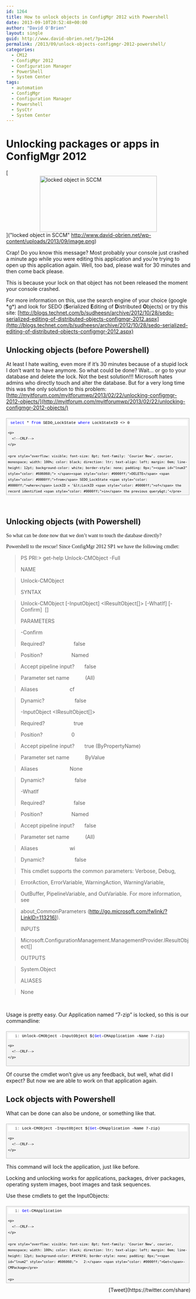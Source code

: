 ```yaml
---
id: 1264
title: How to unlock objects in ConfigMgr 2012 with Powershell
date: 2013-09-10T20:52:48+00:00
author: "David O'Brien"
layout: single
guid: http://www.david-obrien.net/?p=1264
permalink: /2013/09/unlock-objects-configmgr-2012-powershell/
categories:
  - CM12
  - ConfigMgr 2012
  - Configuration Manager
  - PowerShell
  - System Center
tags:
  - automation
  - ConfigMgr
  - Configuration Manager
  - Powershell
  - SysCtr
  - System Center
---
```

# Unlocking packages or apps in ConfigMgr 2012

[<img style="float: none; margin-left: auto; display: block; margin-right: auto; border-width: 0px;" title="locked object in SCCM" alt="locked object in SCCM" src="http://www.david-obrien.net/wp-content/uploads/2013/09/image_thumb.png" width="320" height="153" border="0" />]("locked object in SCCM" http://www.david-obrien.net/wp-content/uploads/2013/09/image.png)

Crap! Do you know this message? Most probably your console just crashed a minute ago while you were editing this application and you’re trying to open up this application again. Well, too bad, please wait for 30 minutes and then come back please.
  
This is because your lock on that object has not been released the moment your console crashed.

For more information on this, use the search engine of your choice (google \*g\*) and look for SEDO (**S**erialized **E**diting of **D**istributed **O**bjects) or try this site: [http://blogs.technet.com/b/sudheesn/archive/2012/10/28/sedo-serialized-editing-of-distributed-objects-configmgr-2012.aspx](http://blogs.technet.com/b/sudheesn/archive/2012/10/28/sedo-serialized-editing-of-distributed-objects-configmgr-2012.aspx)

## Unlocking objects (before Powershell)

At least I hate waiting, even more if it’s 30 minutes because of a stupid lock I don’t want to have anymore. So what could be done? Wait… or go to your database and delete the lock. Not the best solution!!! Microsoft hates admins who directly touch and alter the database. But for a very long time this was the only solution to this problem: [http://myitforum.com/myitforumwp/2013/02/22/unlocking-configmgr-2012-objects/](http://myitforum.com/myitforumwp/2013/02/22/unlocking-configmgr-2012-objects/)

<div id="codeSnippetWrapper" style="overflow: auto; cursor: text; font-size: 8pt; font-family: 'Courier New', courier, monospace; width: 97.5%; direction: ltr; text-align: left; margin: 20px 0px 10px; line-height: 12pt; max-height: 200px; background-color: #f4f4f4; border: silver 1px solid; padding: 4px;">
  <div id="codeSnippet" style="overflow: visible; font-size: 8pt; font-family: 'Courier New', courier, monospace; width: 100%; color: black; direction: ltr; text-align: left; line-height: 12pt; background-color: #f4f4f4; border-style: none; padding: 0px;">
    <pre style="overflow: visible; font-size: 8pt; font-family: 'Courier New', courier, monospace; width: 100%; color: black; direction: ltr; text-align: left; margin: 0em; line-height: 12pt; background-color: white; border-style: none; padding: 0px;"><span id="lnum1" style="color: #606060;"> </span><span style="color: #0000ff;">select</span> * <span style="color: #0000ff;">from</span> SEDO_LockState <span style="color: #0000ff;">where</span> LockStateID &lt;&gt; 0</pre>
    
    <p>
      <!--CRLF-->
    </p>
    
    <pre style="overflow: visible; font-size: 8pt; font-family: 'Courier New', courier, monospace; width: 100%; color: black; direction: ltr; text-align: left; margin: 0em; line-height: 12pt; background-color: white; border-style: none; padding: 0px;"><span id="lnum3" style="color: #606060;"> </span><span style="color: #0000ff;">DELETE</span> <span style="color: #0000ff;">from</span> SEDO_LockState <span style="color: #0000ff;">where</span> LockID = ‘&lt;LockID <span style="color: #0000ff;">of</span> the record identified <span style="color: #0000ff;">in</span> the previous query&gt;’</pre>
    
    <p>
      <!--CRLF-->
    </p>
  </div>
</div>

&nbsp;

## Unlocking objects (with Powershell)

<span style="font-family: 'Trebuchet MS';">So what can be done now that we don’t want to touch the database directly?</span>

<span style="font-family: 'Trebuchet MS';">Powershell to the rescue! Since ConfigMgr 2012 SP1 we have the following cmdlet:</span>

> PS PRI:\> get-help Unlock-CMObject -Full
> 
> NAME
  
> Unlock-CMObject
> 
> SYNTAX
  
> Unlock-CMObject \[-InputObject] <IResultObject[]> [-WhatIf\] \[-Confirm\]  [<CommonParameters>]
> 
> PARAMETERS
  
> -Confirm
> 
> Required?                    false
  
> Position?                    Named
  
> Accept pipeline input?       false
  
> Parameter set name           (All)
  
> Aliases                      cf
  
> Dynamic?                     false
> 
> -InputObject <IResultObject[]>
> 
> Required?                    true
  
> Position?                    0
  
> Accept pipeline input?       true (ByPropertyName)
  
> Parameter set name           ByValue
  
> Aliases                      None
  
> Dynamic?                     false
> 
> -WhatIf
> 
> Required?                    false
  
> Position?                    Named
  
> Accept pipeline input?       false
  
> Parameter set name           (All)
  
> Aliases                      wi
  
> Dynamic?                     false
> 
> <CommonParameters>
  
> This cmdlet supports the common parameters: Verbose, Debug,
  
> ErrorAction, ErrorVariable, WarningAction, WarningVariable,
  
> OutBuffer, PipelineVariable, and OutVariable. For more information, see
  
> about_CommonParameters ([http://go.microsoft.com/fwlink/?LinkID=113216)](http://go.microsoft.com/fwlink/?LinkID=113216)).
> 
> INPUTS
  
> Microsoft.ConfigurationManagement.ManagementProvider.IResultObject[]
> 
> OUTPUTS
  
> System.Object
> 
> ALIASES
  
> None

&nbsp;

Usage is pretty easy. Our Application named “7-zip” is locked, so this is our commandline:

<div id="codeSnippetWrapper" style="overflow: auto; cursor: text; font-size: 8pt; font-family: 'Courier New', courier, monospace; width: 97.5%; direction: ltr; text-align: left; margin: 20px 0px 10px; line-height: 12pt; max-height: 200px; background-color: #f4f4f4; border: silver 1px solid; padding: 4px;">
  <div id="codeSnippet" style="overflow: visible; font-size: 8pt; font-family: 'Courier New', courier, monospace; width: 100%; color: black; direction: ltr; text-align: left; line-height: 12pt; background-color: #f4f4f4; border-style: none; padding: 0px;">
    <pre style="overflow: visible; font-size: 8pt; font-family: 'Courier New', courier, monospace; width: 100%; color: black; direction: ltr; text-align: left; margin: 0em; line-height: 12pt; background-color: white; border-style: none; padding: 0px;"><span id="lnum1" style="color: #606060;">   1:</span> Unlock-CMObject -InputObject $(<span style="color: #0000ff;">Get</span>-CMApplication -Name 7-zip)</pre>
    
    <p>
      <!--CRLF-->
    </p>
  </div>
</div>

Of course the cmdlet won’t give us any feedback, but well, what did I expect? But now we are able to work on that application again.

## Lock objects with Powershell

What can be done can also be undone, or something like that.

<div id="codeSnippetWrapper" style="overflow: auto; cursor: text; font-size: 8pt; font-family: 'Courier New', courier, monospace; width: 97.5%; direction: ltr; text-align: left; margin: 20px 0px 10px; line-height: 12pt; max-height: 200px; background-color: #f4f4f4; border: silver 1px solid; padding: 4px;">
  <div id="codeSnippet" style="overflow: visible; font-size: 8pt; font-family: 'Courier New', courier, monospace; width: 100%; color: black; direction: ltr; text-align: left; line-height: 12pt; background-color: #f4f4f4; border-style: none; padding: 0px;">
    <pre style="overflow: visible; font-size: 8pt; font-family: 'Courier New', courier, monospace; width: 100%; color: black; direction: ltr; text-align: left; margin: 0em; line-height: 12pt; background-color: white; border-style: none; padding: 0px;"><span id="lnum1" style="color: #606060;">   1:</span> Lock-CMObject -InputObject $(<span style="color: #0000ff;">Get</span>-CMApplication -Name 7-zip)</pre>
    
    <p>
      <!--CRLF-->
    </p>
  </div>
</div>

This command will lock the application, just like before.

Locking and unlocking works for applications, packages, driver packages, operating system images, boot images and task sequences.

Use these cmdlets to get the InputObjects:

<div id="codeSnippetWrapper" style="overflow: auto; cursor: text; font-size: 8pt; font-family: 'Courier New', courier, monospace; width: 97.5%; direction: ltr; text-align: left; margin: 20px 0px 10px; line-height: 12pt; max-height: 200px; background-color: #f4f4f4; border: silver 1px solid; padding: 4px;">
  <div id="codeSnippet" style="overflow: visible; font-size: 8pt; font-family: 'Courier New', courier, monospace; width: 100%; color: black; direction: ltr; text-align: left; line-height: 12pt; background-color: #f4f4f4; border-style: none; padding: 0px;">
    <pre style="overflow: visible; font-size: 8pt; font-family: 'Courier New', courier, monospace; width: 100%; color: black; direction: ltr; text-align: left; margin: 0em; line-height: 12pt; background-color: white; border-style: none; padding: 0px;"><span id="lnum1" style="color: #606060;">   1:</span> <span style="color: #0000ff;">Get</span>-CMApplication</pre>
    
    <p>
      <!--CRLF-->
    </p>
    
    <pre style="overflow: visible; font-size: 8pt; font-family: 'Courier New', courier, monospace; width: 100%; color: black; direction: ltr; text-align: left; margin: 0em; line-height: 12pt; background-color: #f4f4f4; border-style: none; padding: 0px;"><span id="lnum2" style="color: #606060;">   2:</span> <span style="color: #0000ff;">Get</span>-CMPackage</pre>
    
    <p>
      <!--CRLF-->
    </p>
    
    <pre style="overflow: visible; font-size: 8pt; font-family: 'Courier New', courier, monospace; width: 100%; color: black; direction: ltr; text-align: left; margin: 0em; line-height: 12pt; background-color: white; border-style: none; padding: 0px;"><span id="lnum3" style="color: #606060;">   3:</span> <span style="color: #0000ff;">Get</span>-CMDriverPackage</pre>
    
    <p>
      <!--CRLF-->
    </p>
    
    <pre style="overflow: visible; font-size: 8pt; font-family: 'Courier New', courier, monospace; width: 100%; color: black; direction: ltr; text-align: left; margin: 0em; line-height: 12pt; background-color: #f4f4f4; border-style: none; padding: 0px;"><span id="lnum4" style="color: #606060;">   4:</span> <span style="color: #0000ff;">Get</span>-CMOperatingSystemImage</pre>
    
    <p>
      <!--CRLF-->
    </p>
    
    <pre style="overflow: visible; font-size: 8pt; font-family: 'Courier New', courier, monospace; width: 100%; color: black; direction: ltr; text-align: left; margin: 0em; line-height: 12pt; background-color: white; border-style: none; padding: 0px;"><span id="lnum5" style="color: #606060;">   5:</span> <span style="color: #0000ff;">Get</span>-CMBootImage</pre>
    
    <p>
      <!--CRLF-->
    </p>
    
    <pre style="overflow: visible; font-size: 8pt; font-family: 'Courier New', courier, monospace; width: 100%; color: black; direction: ltr; text-align: left; margin: 0em; line-height: 12pt; background-color: #f4f4f4; border-style: none; padding: 0px;"><span id="lnum6" style="color: #606060;">   6:</span> <span style="color: #0000ff;">Get</span>-CMTaskSequence</pre>
    
    <p>
      <!--CRLF-->
    </p>
  </div>
</div>

<div style="float: right; margin-left: 10px;">
  [Tweet](https://twitter.com/share)
</div>

